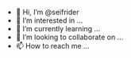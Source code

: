 - 👋 Hi, I’m @seifrider
- 👀 I’m interested in ...
- 🌱 I’m currently learning ...
- 💞️ I’m looking to collaborate on ...
- 📫 How to reach me ...

<!---
seifrider/seifrider is a ✨ special ✨ repository because its `README.md` (this file) appears on your GitHub profile.
You can click the Preview link to take a look at your changes.
--->
